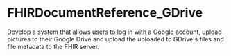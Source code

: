 # FHIRDocumentReference_GDrive
Develop a system that allows users to log in with a Google account, upload pictures to their Google Drive and upload the uploaded to GDrive's files and file metadata to the FHIR server.
